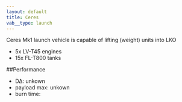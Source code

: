 ```yaml
---
layout: default
title: Ceres
vab__type: launch
---
```

Ceres Mk1 launch vehicle is capable of lifting (weight) units into LKO

- 5x LV-T45 engines
- 15x FL-T800 tanks

##Performance
- D∆: unkown
- payload max: unkown
- burn time: 